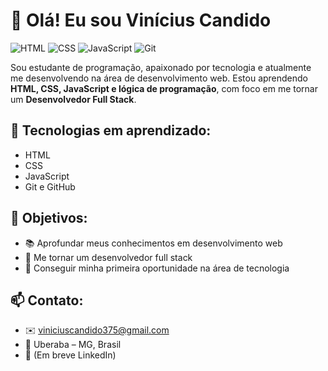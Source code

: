 # 👋 Olá! Eu sou Vinícius Candido
![HTML](https://img.shields.io/badge/HTML-ED8B00?style=for-the-badge&logo=html5&logoColor=white) 
![CSS](https://img.shields.io/badge/CSS-1572B6?style=for-the-badge&logo=css3&logoColor=white) 
![JavaScript](https://img.shields.io/badge/JavaScript-F7DF1E?style=for-the-badge&logo=javascript&logoColor=black)
![Git](https://img.shields.io/badge/Git-F05032?style=for-the-badge&logo=git&logoColor=white)


Sou estudante de programação, apaixonado por tecnologia e atualmente me desenvolvendo na área de desenvolvimento web. Estou aprendendo **HTML, CSS, JavaScript e lógica de programação**, com foco em me tornar um **Desenvolvedor Full Stack**.

## 🚀 Tecnologias em aprendizado:
- HTML
- CSS
- JavaScript
- Git e GitHub

## 🎯 Objetivos:
- 📚 Aprofundar meus conhecimentos em desenvolvimento web
- 🚀 Me tornar um desenvolvedor full stack
- 💼 Conseguir minha primeira oportunidade na área de tecnologia

## 📫 Contato:
- ✉️ viniciuscandido375@gmail.com
- 📍 Uberaba – MG, Brasil
- 🔗 (Em breve LinkedIn)

